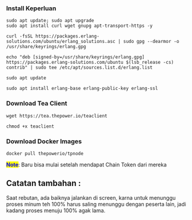 ### Install Keperluan

```
sudo apt update; sudo apt upgrade
sudo apt install curl wget gnupg apt-transport-https -y
```

```
curl -fsSL https://packages.erlang-solutions.com/ubuntu/erlang_solutions.asc | sudo gpg --dearmor -o /usr/share/keyrings/erlang.gpg
```

```
echo "deb [signed-by=/usr/share/keyrings/erlang.gpg] https://packages.erlang-solutions.com/ubuntu $(lsb_release -cs) contrib" | sudo tee /etc/apt/sources.list.d/erlang.list
```

```
sudo apt update

sudo apt install erlang-base erlang-public-key erlang-ssl
```

### Download Tea Client

```
wget https://tea.thepower.io/teaclient

chmod +x teaclient
```

### Download Docker Images

```
docker pull thepowerio/tpnode
```


<mark style="color:blue;">**Note**</mark>: Baru bisa mulai setelah mendapat Chain Token dari mereka

## Catatan tambahan :
Saat rebutan, ada baiknya jalankan di screen, karna untuk menunggu proses minum teh 100% harus saling menunggu dengan peserta lain, jadi kadang proses menuju 100% agak lama.

